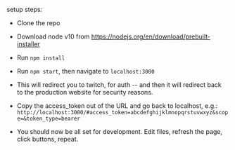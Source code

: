 setup steps:
- Clone the repo
- Download node v10 from https://nodejs.org/en/download/prebuilt-installer
- Run `npm install`
- Run `npm start`, then navigate to `localhost:3000`
- This will redirect you to twitch, for auth -- and then it will redirect back to the production website for security reasons.
- Copy the access_token out of the URL and go back to localhost, e.g.:
`http://localhost:3000/#access_token=abcdefghijklmnopqrstuvwxyz&scope=&token_type=bearer`

- You should now be all set for development. Edit files, refresh the page, click buttons, repeat.
